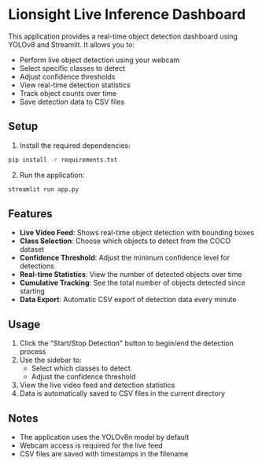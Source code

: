 # Lionsight Live Inference Dashboard

This application provides a real-time object detection dashboard using YOLOv8 and Streamlit. It allows you to:
- Perform live object detection using your webcam
- Select specific classes to detect
- Adjust confidence thresholds
- View real-time detection statistics
- Track object counts over time
- Save detection data to CSV files

## Setup

1. Install the required dependencies:
```bash
pip install -r requirements.txt
```

2. Run the application:
```bash
streamlit run app.py
```

## Features

- **Live Video Feed**: Shows real-time object detection with bounding boxes
- **Class Selection**: Choose which objects to detect from the COCO dataset
- **Confidence Threshold**: Adjust the minimum confidence level for detections
- **Real-time Statistics**: View the number of detected objects over time
- **Cumulative Tracking**: See the total number of objects detected since starting
- **Data Export**: Automatic CSV export of detection data every minute

## Usage

1. Click the "Start/Stop Detection" button to begin/end the detection process
2. Use the sidebar to:
   - Select which classes to detect
   - Adjust the confidence threshold
3. View the live video feed and detection statistics
4. Data is automatically saved to CSV files in the current directory

## Notes

- The application uses the YOLOv8n model by default
- Webcam access is required for the live feed
- CSV files are saved with timestamps in the filename 